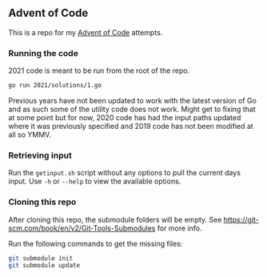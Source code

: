 ## Advent of Code  

This is a repo for my [Advent of Code](https://adventofcode.com) attempts.

### Running the code

2021 code is meant to be run from the root of the repo. 

```bash
go run 2021/solutions/1.go
```

Previous years have not been updated to work with the latest version of Go and as such some of the utility code does not work. Might get to fixing that at some point but for now, 2020 code has had the input paths updated where it was previously specified and 2019 code has not been modified at all so YMMV. 

### Retrieving input

Run the `getinput.sh` script without any options to pull the current days input. Use `-h` or `--help` to view the available options. 

### Cloning this repo

After cloning this repo, the submodule folders will be empty. See https://git-scm.com/book/en/v2/Git-Tools-Submodules for more info.  

Run the following commands to get the missing files:  

```bash
git submodule init
git submodule update
```